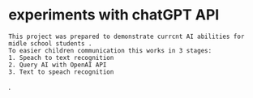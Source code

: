 # experiments with chatGPT API 

```
This project was prepared to demonstrate currcnt AI abilities for midle school students .
To easier children communication this works in 3 stages:
1. Speach to text recognition
2. Query AI with OpenAI API
3. Text to speach recognition
```
.
